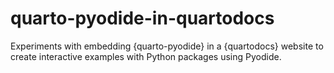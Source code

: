 # quarto-pyodide-in-quartodocs
Experiments with embedding {quarto-pyodide} in a {quartodocs} website to create interactive examples with Python packages using Pyodide.

